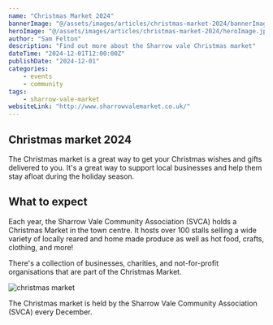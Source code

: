 ```yaml
---
name: "Christmas Market 2024"
bannerImage: "@/assets/images/articles/christmas-market-2024/bannerImage.jpeg"
heroImage: "@/assets/images/articles/christmas-market-2024/heroImage.jpg"
author: "Sam Felton"
description: "Find out more about the Sharrow vale Christmas market"
dateTime: "2024-12-01T12:00:00Z"
publishDate: "2024-12-01"
categories:
    - events
    - community
tags:
    - sharrow-vale-market
websiteLink: "http://www.sharrowvalemarket.co.uk/"
---
```


## Christmas market 2024

The Christmas market is a great way to get your Christmas wishes and gifts delivered to you. It's a great way to support local businesses and help them stay afloat during the holiday season.

## What to expect

Each year, the Sharrow Vale Community Association (SVCA) holds a Christmas Market in the town centre. It hosts over 100 stalls selling a wide variety of locally reared and home made produce as well as hot food, crafts, clothing, and more!

There's a collection of businesses, charities, and not-for-profit organisations that are part of the Christmas Market.

![christmas market](@/assets/images/articles/christmas-market-2024/christmas-market-2024.jpeg)

The Christmas market is held by the Sharrow Vale Community Association (SVCA) every December.
